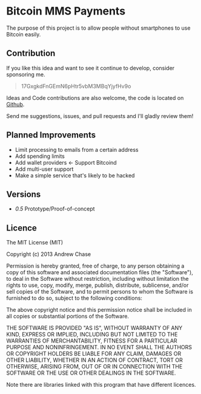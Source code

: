 Bitcoin MMS Payments
====================

The purpose of this project is to allow people without smartphones to use Bitcoin easily.


Contribution
------------

If you like this idea and want to see it continue to develop, consider
sponsoring me.

> 17GxgkdFnGEmN6pHtr5vbM3MBqYjyfHv9o

Ideas and Code contributions are also welcome, the code is located on
[Github](https://github.com/asperous/photomoney).

Send me suggestions, issues, and pull requests and I'll gladly review
them!

Planned Improvements
--------------------

-   Limit processing to emails from a certain address
-   Add spending limits
-   Add wallet providers \<- Support Bitcoind
-   Add multi-user support
-   Make a simple service that's likely to be hacked

Versions
--------

-   *0.5* Prototype/Proof-of-concept

Licence
-------

The MIT License (MIT)

Copyright (c) 2013 Andrew Chase

Permission is hereby granted, free of charge, to any person obtaining a
copy of this software and associated documentation files (the
"Software"), to deal in the Software without restriction, including
without limitation the rights to use, copy, modify, merge, publish,
distribute, sublicense, and/or sell copies of the Software, and to
permit persons to whom the Software is furnished to do so, subject to
the following conditions:

The above copyright notice and this permission notice shall be included
in all copies or substantial portions of the Software.

THE SOFTWARE IS PROVIDED "AS IS", WITHOUT WARRANTY OF ANY KIND, EXPRESS
OR IMPLIED, INCLUDING BUT NOT LIMITED TO THE WARRANTIES OF
MERCHANTABILITY, FITNESS FOR A PARTICULAR PURPOSE AND NONINFRINGEMENT.
IN NO EVENT SHALL THE AUTHORS OR COPYRIGHT HOLDERS BE LIABLE FOR ANY
CLAIM, DAMAGES OR OTHER LIABILITY, WHETHER IN AN ACTION OF CONTRACT,
TORT OR OTHERWISE, ARISING FROM, OUT OF OR IN CONNECTION WITH THE
SOFTWARE OR THE USE OR OTHER DEALINGS IN THE SOFTWARE.

Note there are libraries linked with this program that have different
licences.

